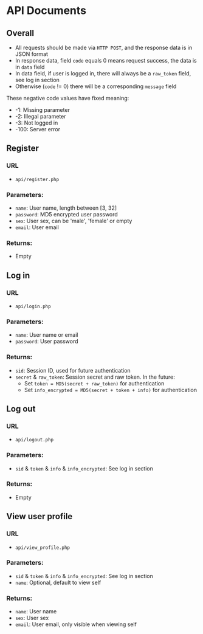 # API Documents

## Overall

* All requests should be made via `HTTP POST`, and the response data is in JSON format
* In response data, field `code` equals 0 means request success, the data is in `data` field
* In data field, if user is logged in, there will always be a `raw_token` field, see log in section
* Otherwise (`code` != 0) there will be a corresponding `message` field

These negative code values have fixed meaning:

* -1: Missing parameter
* -2: Illegal parameter
* -3: Not logged in
* -100: Server error

## Register

### URL

* `api/register.php`

### Parameters:

* `name`: User name, length between [3, 32]
* `password`: MD5 encrypted user password
* `sex`: User sex, can be 'male', 'female' or empty
* `email`: User email

### Returns:

* Empty

## Log in

### URL

* `api/login.php`

### Parameters:

* `name`: User name or email
* `password`: User password

### Returns:

* `sid`: Session ID, used for future authentication
* `secret` & `raw_token`: Session secret and raw token. In the future:
    * Set `token = MD5(secret + raw_token)` for authentication
    * Set `info_encrypted = MD5(secret + token + info)` for authentication

## Log out

### URL

* `api/logout.php`

### Parameters:

* `sid` & `token` & `info` & `info_encrypted`: See log in section

### Returns:

* Empty

## View user profile

### URL

* `api/view_profile.php`

### Parameters:

* `sid` & `token` & `info` & `info_encrypted`: See log in section
* `name`: Optional, default to view self

### Returns:

* `name`: User name
* `sex`: User sex
* `email`: User email, only visible when viewing self
